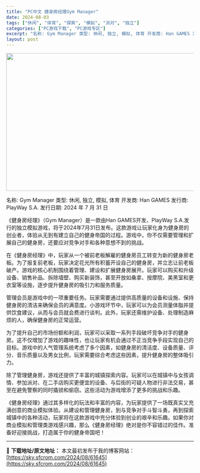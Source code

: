 ```yaml
---
title: "PC中文 健身房经理Gym Manager"
date: 2024-08-03
tags: ["休闲", "体育", "探索", "模拟", "派对", "独立"]
categories: ["PC游戏下载", "PC游戏专区"]
excerpt: "名称: Gym Manager 类型: 休闲, 独立, 模拟, 体育 开发商: Han GAMES 发行商: PlayWay S.A. 发行日期: 2024 年 7 月 31 日 《健身房经理》（Gym Manager）是一款由Han GAMES开发、PlayWay S.A.发行的独立模拟游戏，将于&hellip;"
layout: post
---
```


<img class="aligncenter size-full wp-image-61646" src="https://sky.sfcrom.com/wp-content/uploads/2024/08/2024080310424455.webp" alt="" width="660" height="370" />

名称: Gym Manager
类型: 休闲, 独立, 模拟, 体育
开发商: Han GAMES
发行商: PlayWay S.A.
发行日期: 2024 年 7 月 31 日

《健身房经理》（Gym Manager）是一款由Han GAMES开发、PlayWay S.A.发行的独立模拟游戏，将于2024年7月31日发布。这款游戏让玩家化身为健身房的创业者，体验从无到有建立自己的健身帝国的过程。游戏中，你不仅需要管理和扩展自己的健身房，还要应对竞争对手和各种意想不到的挑战。

在《健身房经理》中，玩家从一个被前老板解雇的健身房员工转变为新的健身房老板。为了报复前老板，玩家决定花光所有积蓄开设自己的健身房，并立志让前老板破产。游戏的核心机制围绕着管理、建设和扩展健身房展开。玩家可以购买和升级设备、销售补品、拆除墙壁、购买新装饰，甚至开放如桑拿、按摩院、美黑室和更衣室等设施，逐步提升健身房的吸引力和服务质量。

管理会员是游戏中的一项重要任务。玩家需要通过提供高质量的设备和设施、保持健身房的清洁来确保会员的满意度。小游戏环节中，玩家可以为会员测量体脂并提供饮食建议，从而与会员就会费进行谈判。此外，玩家还需维护设备、处理制造麻烦的人，确保健身房的正常运营。

为了提升自己的市场份额和利润，玩家可以采取一系列手段破坏竞争对手的健身房。这不仅增加了游戏的趣味性，也让玩家有机会通过不正当竞争手段实现自己的目标。游戏中的人气管理系统考虑了多个因素，如健身房的清洁度、设备质量、评分、音乐质量以及男女比例，玩家需要综合考虑这些因素，提升健身房的整体吸引力。

除了管理健身房，游戏还提供了丰富的城镇探索内容。玩家可以在城镇中与女孩调情、参加派对、在二手店购买更便宜的设备、与后街的可疑人物进行非法交易，甚至在避免警察的同时撬锁和偷窃。这些活动为游戏增添了更多的挑战和乐趣。

《健身房经理》通过其多样化的玩法和丰富的内容，为玩家提供了一场既真实又充满创意的商业模拟体验。从建设和管理健身房，到与竞争对手斗智斗勇，再到探索城镇中的各种活动，玩家将在这款游戏中充分体验到创业的艰辛和乐趣。如果你对商业模拟和管理类游戏感兴趣，那么《健身房经理》绝对是你不容错过的佳作。准备好迎接挑战，打造属于你的健身帝国吧！

---
📖 **下载地址/原文地址：** 本文最初发布于我的博客网站：[https://sky.sfcrom.com/2024/08/61645](https://sky.sfcrom.com/2024/08/61645)
